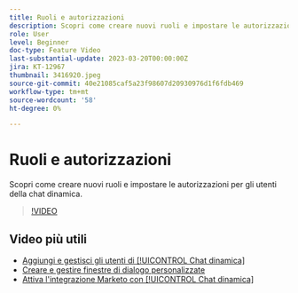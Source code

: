 ```yaml
---
title: Ruoli e autorizzazioni
description: Scopri come creare nuovi ruoli e impostare le autorizzazioni per gli utenti della chat dinamica.
role: User
level: Beginner
doc-type: Feature Video
last-substantial-update: 2023-03-20T00:00:00Z
jira: KT-12967
thumbnail: 3416920.jpeg
source-git-commit: 40e21085caf5a23f98607d20930976d1f6fdb469
workflow-type: tm+mt
source-wordcount: '58'
ht-degree: 0%

---
```



# Ruoli e autorizzazioni

Scopri come creare nuovi ruoli e impostare le autorizzazioni per gli utenti della chat dinamica.

>[!VIDEO](https://video.tv.adobe.com/v/3416920/?quality=12&learn=on)

## Video più utili

* [Aggiungi e gestisci gli utenti di [!UICONTROL Chat dinamica] ](user-management.md)
* [Creare e gestire finestre di dialogo personalizzate](dialogue-management.md)
* [Attiva l&#39;integrazione Marketo con [!UICONTROL Chat dinamica] ](marketo-integration.md)
